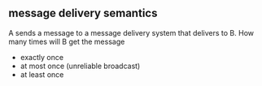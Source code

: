 ## message delivery semantics
A sends a message to a message delivery system that delivers to B. How many times will B get the message
- exactly once
- at most once (unreliable broadcast)
- at least once